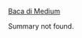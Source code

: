 <!--START_SECTION:medium-->
[Baca di Medium](https://medium.com/@dikaelsaputra/data-processing-dengan-apache-spark-14af61b5c22b?source=rss-272e0aace4a6------2)

Summary not found.
<!--END_SECTION:medium-->